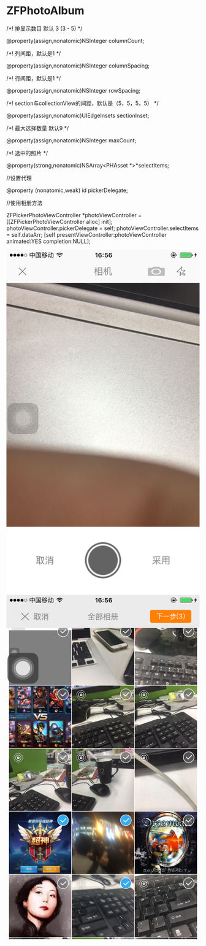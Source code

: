 # ZFPhotoAlbum
/*!
排显示数目 默认 3 (3 - 5)
*/

@property(assign,nonatomic)NSInteger columnCount;

/*!
 列间距，默认是1
*/

@property(assign,nonatomic)NSInteger columnSpacing;

/*!
 行间距，默认是1
*/

@property(assign,nonatomic)NSInteger rowSpacing;

/*!
 section与collectionView的间距，默认是（5，5，5，5）
*/

@property(assign,nonatomic)UIEdgeInsets sectionInset;

/*!
 最大选择数量 默认9
*/

@property(assign,nonatomic)NSInteger maxCount;

/*!
 选中的照片
*/

@property(strong,nonatomic)NSArray<PHAsset *>*selectItems;

//设置代理

@property (nonatomic,weak) id<ZFPhotoPickerViewControllerDelegate> pickerDelegate;


//使用相册方法 

ZFPickerPhotoViewController *photoViewController = [[ZFPickerPhotoViewController alloc] init];
photoViewController.pickerDelegate = self;
photoViewController.selectItems = self.dataArr;
[self presentViewController:photoViewController animated:YES completion:NULL];


![image](https://github.com/linzaifei/ZFPhotoAlbum/blob/master/ZFPhotoAlbum/ZFPhotoAlbumPhotos/camar%1Ce.png)
![image](https://github.com/linzaifei/ZFPhotoAlbum/blob/master/ZFPhotoAlbum/ZFPhotoAlbumPhotos/photo.png)
